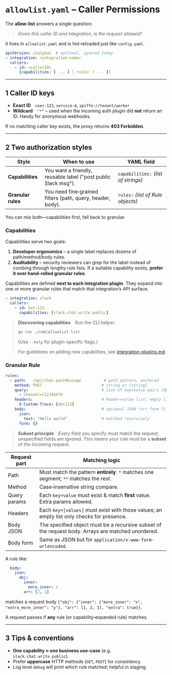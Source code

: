 # `allowlist.yaml` – Caller Permissions

The **allow‑list** answers a single question:

> *Given this caller ID and integration, is the request allowed?*

It lives in `allowlist.yaml` and is hot‑reloaded just like `config.yaml`.

```yaml
apiVersion: v1alpha1  # optional, ignored today
- integration: <integration-name>
  callers:
    - id: <callerID>
      [capabilities: [ ... ] | rules: [ ... ]]
```

---

## 1  Caller ID keys

* **Exact ID** `user-123`, `service-A`, `spiffe://tenant/worker`
* **Wildcard** `"*"` – used when the incoming auth plugin did **not** return an ID. Handy for anonymous webhooks.

If no matching caller key exists, the proxy returns **403 Forbidden**.

---

## 2  Two authorization styles

| Style              | When to use                                                    | YAML field                          |
| ------------------ | -------------------------------------------------------------- | ----------------------------------- |
| **Capabilities**   | You want a friendly, reusable label ("post public Slack msg"). | `capabilities:` *(list of strings)* |
| **Granular rules** | You need fine‑grained filters (path, query, header, body).     | `rules:` *(list of Rule objects)*   |

You can mix both—capabilities first, fall back to granular.

### Capabilities

Capabilities serve two goals:

1. **Developer ergonomics** – a single label replaces dozens of path/method/body rules.
2. **Auditability** – security reviewers can grep for the label instead of combing through lengthy rule lists. If a suitable capability exists, **prefer it over hand‑rolled granular rules**.

Capabilities are defined **next to each integration plugin**. They expand into one or more granular rules that match that integration’s API surface.

```yaml
- integration: slack
  callers:
    - id: bot-123
      capabilities: [slack.chat.write.public]
```

> **Discovering capabilities** Run the CLI helper:
>
> ```bash
> go run ./cmd/allowlist list
> ```
>
> (Use `--help` for plugin-specific flags.)
>
> For guidelines on adding new capabilities, see [integration-plugins.md](integration-plugins.md).

### Granular Rule

```yaml
rules:
  - path:   /api/chat.postMessage          # path pattern, anchored
    method: POST                          # string or [string]
    query:                                # list of key=value pairs (ANDed)
      - channel=C12345678
    headers:                              # header=value list; empty list checks only presence
      X-Custom-Trace: [abc123]
    body:                                 # optional JSON *or* form filters
      json:
        text: "Hello world"               # matched recursively
      form: {}
```

> **Subset principle** *Every* field you specify must match the request; unspecified fields are ignored. This means your rule must be a **subset** of the incoming request.

| Request part | Matching logic                                                                                      |
| ------------ | --------------------------------------------------------------------------------------------------- |
| Path         | Must match the pattern **entirely**. `*` matches one segment; `**` matches the rest.                 |
| Method       | Case‑insensitive string compare.                                                                    |
| Query params | Each `key=value` must exist & match **first** value. Extra params allowed.                          |
| Headers      | Each `key=[values]` must exist with those values; an empty list only checks for presence. |
| Body JSON    | The specified object must be a recursive subset of the request body. Arrays are matched unordered. |
| Body form    | Same as JSON but for `application/x-www-form-urlencoded`. |

A rule like:

```yaml
  body:
    json:
      obj:
        inner:
          more_inner: x
        arr: [2, 1]
```

matches a request body
`{"obj": {"inner": {"more_inner": "x", "extra_more_inner": "y"}, "arr": [1, 2, 3], "extra": true}}`.

A request passes if **any** rule (or capability‑expanded rule) matches.

---

## 3  Tips & conventions

* **One capability ≈ one business use‑case** (e.g. `slack.chat.write.public`).
* Prefer **uppercase** HTTP methods (`GET`, `POST`) for consistency.
* Log level `debug` will print which rule matched; helpful in staging.
